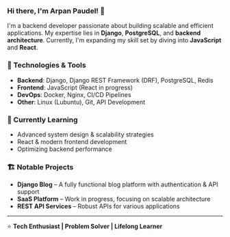 ### Hi there, I'm Arpan Paudel! 👋

I'm a backend developer passionate about building scalable and efficient applications. My expertise lies in **Django**, **PostgreSQL**, and **backend architecture**. Currently, I'm expanding my skill set by diving into **JavaScript** and **React**.

### 🚀 Technologies & Tools
- **Backend**: Django, Django REST Framework (DRF), PostgreSQL, Redis
- **Frontend**: JavaScript (React in progress)
- **DevOps**: Docker, Nginx, CI/CD Pipelines
- **Other**: Linux (Lubuntu), Git, API Development

### 🌱 Currently Learning
- Advanced system design & scalability strategies
- React & modern frontend development
- Optimizing backend performance

### 🏗️ Notable Projects
- **Django Blog** – A fully functional blog platform with authentication & API support
- **SaaS Platform** – Work in progress, focusing on scalable architecture
- **REST API Services** – Robust APIs for various applications


---
⭐ **Tech Enthusiast | Problem Solver | Lifelong Learner**
